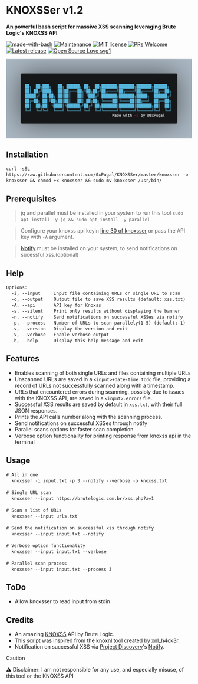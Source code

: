 # KNOXSSer v1.2

**An powerful bash script for massive XSS scanning leveraging Brute Logic's KNOXSS API**

[![made-with-bash](https://img.shields.io/badge/Made%20with-Bash-1f425f.svg)](https://www.gnu.org/software/bash/) [![Maintenance](https://img.shields.io/badge/Maintained%3F-yes-green.svg)](https://GitHub.com/0xPugal/KNOXSSer/graphs/commit-activity) [![MIT license](https://img.shields.io/badge/License-MIT-blue.svg)](https://lbesson.mit-license.org/) [![PRs Welcome](https://img.shields.io/badge/PRs-welcome-brightgreen.svg?style=flat-square)](http://makeapullrequest.com) [![Latest release](https://badgen.net/github/release/0xPugal/KNOXSSer?sort=semver&label=version)](https://github.com/0xPugal/KNOXSSer/releases) [![Open Source Love svg1](https://badges.frapsoft.com/os/v1/open-source.svg?v=103)](https://github.com/0xPugal/KNOXSSer)

<img src=KNOXSSer.png>

## Installation
```
curl -sSL https://raw.githubusercontent.com/0xPugal/KNOXSSer/master/knoxsser -o knoxsser && chmod +x knoxsser && sudo mv knoxsser /usr/bin/
```

## Prerequisites
> jq and parallel must be installed in your system to run this tool
``sudo apt install -y jq && sudo apt install -y parallel``

> Configure your knoxss api keyin [line 30 of knoxsser](https://github.com/0xPugal/KNOXSSer/blob/master/knoxsser#L30) or pass the API key with ``-A`` argument.


> [Notify](https://github.com/projectdiscovery/notify) must be installed on your system, to send notifications on sucessful xss.(optional)


## Help
```
Options:
  -i, --input     Input file containing URLs or single URL to scan
  -o, --output    Output file to save XSS results (default: xss.txt)
  -A, --api       API key for Knoxss
  -s, --silent    Print only results without displaying the banner
  -n, --notify    Send notifications on successful XSSes via notify
  -p, --process   Number of URLs to scan parallely(1-5) (default: 1)
  -v, --version   Display the version and exit
  -V, --verbose   Enable verbose output
  -h, --help      Display this help message and exit
```

## Features
   - Enables scanning of both single URLs and files containing multiple URLs
   - Unscanned URLs are saved in a `<input>+date-time.todo` file, providing a record of URLs not successfully scanned along with a timestamp.
   - URLs that encountered errors during scanning, possibly due to issues with the KNOXSS API, are saved in a `<input>.errors` file. 
   - Successful XSS results are saved by default in `xss.txt`, with their full JSON responses.
   - Prints the API calls number along with the scanning process.
   - Send notifications on successful XSSes through notify
   - Parallel scans options for faster scan completion
   - Verbose option functionality for printing response from knoxss api in the terminal

## Usage
```
# All in one
  knoxsser -i input.txt -p 3 --notify --verbose -o knoxss.txt

# Single URL scan
  knoxsser --input https://brutelogic.com.br/xss.php?a=1

# Scan a list of URLs
  knoxsser --input urls.txt

# Send the notification on successful xss through notify
  knoxsser --input input.txt --notify

# Verbose option functionality
  knoxsser --input input.txt --verbose

# Parallel scan process
  knoxsser --input input.txt --process 3
```

## ToDo
+ Allow knoxsser to read input from stdin

## Credits
+ An amazing [KNOXSS](https://knoxss.me/) API by Brute Logic.
+ This script was inspired from the [knoxnl](https://github.com/xnl-h4ck3r/knoxnl) tool created by [xnl_h4ck3r](https://twitter.com/xnl_h4ck3r).
+ Notification on successful XSS via [Project Discovery](https://github.com/projectdiscovery)'s [Notify](https://github.com/projectdiscovery/notify).

> [!CAUTION]
> ⚠️ Disclaimer: I am not responsible for any use, and especially misuse, of this tool or the KNOXSS API
